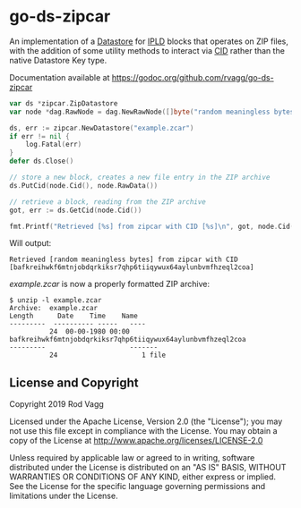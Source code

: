 # go-ds-zipcar

An implementation of a [Datastore](https://github.com/ipfs/go-datastore) for [IPLD](https://ipld.io) blocks that operates on ZIP files, with the addition of some utility methods to interact via [CID](https://github.com/ipfs/go-cid) rather than the native Datastore Key type.

Documentation available at https://godoc.org/github.com/rvagg/go-ds-zipcar

```go
var ds *zipcar.ZipDatastore
var node *dag.RawNode = dag.NewRawNode([]byte("random meaningless bytes"))

ds, err := zipcar.NewDatastore("example.zcar")
if err != nil {
    log.Fatal(err)
}
defer ds.Close()

// store a new block, creates a new file entry in the ZIP archive
ds.PutCid(node.Cid(), node.RawData())

// retrieve a block, reading from the ZIP archive
got, err := ds.GetCid(node.Cid())

fmt.Printf("Retrieved [%s] from zipcar with CID [%s]\n", got, node.Cid())
```

Will output:

```
Retrieved [random meaningless bytes] from zipcar with CID [bafkreihwkf6mtnjobdqrkiksr7qhp6tiiqywux64aylunbvmfhzeql2coa]
```

*example.zcar* is now a properly formatted ZIP archive:

```
$ unzip -l example.zcar
Archive:  example.zcar
Length      Date    Time    Name
---------  ---------- -----   ----
          24  00-00-1980 00:00   bafkreihwkf6mtnjobdqrkiksr7qhp6tiiqywux64aylunbvmfhzeql2coa
---------                     -------
          24                     1 file
```

## License and Copyright

Copyright 2019 Rod Vagg

Licensed under the Apache License, Version 2.0 (the "License"); you may not use this file except in compliance with the License. You may obtain a copy of the License at http://www.apache.org/licenses/LICENSE-2.0

Unless required by applicable law or agreed to in writing, software distributed under the License is distributed on an "AS IS" BASIS, WITHOUT WARRANTIES OR CONDITIONS OF ANY KIND, either express or implied. See the License for the specific language governing permissions and limitations under the License.